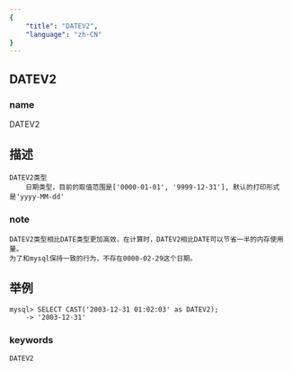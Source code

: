 ```yaml
---
{
    "title": "DATEV2",
    "language": "zh-CN"
}
---
```


## DATEV2

### name

DATEV2

## 描述
    DATEV2类型
        日期类型，目前的取值范围是['0000-01-01', '9999-12-31'], 默认的打印形式是'yyyy-MM-dd'

### note
    DATEV2类型相比DATE类型更加高效，在计算时，DATEV2相比DATE可以节省一半的内存使用量。
    为了和mysql保持一致的行为，不存在0000-02-29这个日期。

## 举例
    mysql> SELECT CAST('2003-12-31 01:02:03' as DATEV2);
        -> '2003-12-31'

### keywords

    DATEV2
